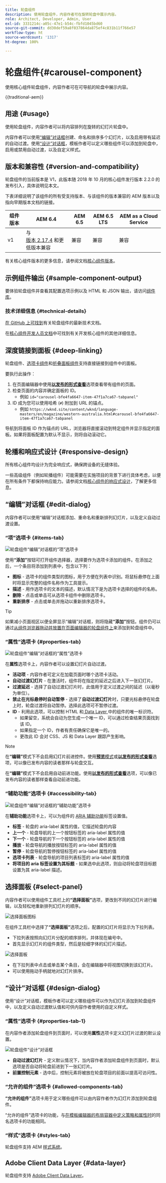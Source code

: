 ```yaml
---
title: 轮盘组件
description: 使用轮盘组件，内容作者可在旋转轮盘中展示内容。
role: Architect, Developer, Admin, User
exl-id: 3331214c-a05c-47e1-b54c-fbfd1045bd60
source-git-commit: dd30def59a8f037864da875ef4c831b11f766e57
workflow-type: ht
source-wordcount: '1317'
ht-degree: 100%

---
```



# 轮盘组件{#carousel-component}

使用核心组件轮盘组件，内容作者可在可导航的轮盘中展示内容。

{{traditional-aem}}

## 用途 {#usage}

使用轮盘组件，内容作者可以将内容排列在旋转的幻灯片轮盘中。

内容作者可以使用[“编辑”对话框](#edit-dialog)创建、命名和排序多个幻灯片，以及启用带有延迟的自动过渡。使用[“设计”对话框](#design-dialog)，模板作者可以定义哪些组件可以添加到轮盘中，启用或禁用自动过渡，以及自定义样式。

## 版本和兼容性 {#version-and-compatibility}

轮盘组件的当前版本是 V1，此版本随 2018 年 10 月的核心组件发行版本 2.2.0 的发布引入，具体说明见本文。

下表详细说明了该组件的所有受支持版本、与该组件的版本兼容的 AEM 版本以及指向早期版本文档的链接。

| 组件版本 | AEM 6.4 | AEM 6.5 | AEM 6.5 LTS | AEM as a Cloud Service |
|--- |--- |--- |---|---|
| v1 | 与<br>[版本 2.17.4](/help/versions.md) 和更低版本兼容 | 兼容 | 兼容 | 兼容 |

有关核心组件版本的更多信息，请参阅文档[核心组件版本](/help/versions.md)。

## 示例组件输出 {#sample-component-output}

要体验轮盘组件并查看其配置选项示例以及 HTML 和 JSON 输出，请访问[组件库](https://adobe.com/go/aem_cmp_library_carousel_cn)。

### 技术详细信息 {#technical-details}

[在 GitHub 上可找到](https://adobe.com/go/aem_cmp_tech_carousel_v1_cn)有关轮盘组件的最新技术文档。

在[核心组件开发人员文档](/help/developing/overview.md)中可找到有关开发核心组件的其他详细信息。

## 深度链接到面板 {#deep-linking}

轮盘组件、[选项卡组件](tabs.md)和[折叠面板组件](accordion.md)支持直接链接到组件中的面板。

要执行此操作：

1. 在页面编辑器中使用&#x200B;**[以发布的形式查看](https://experienceleague.adobe.com/docs/experience-manager-cloud-service/sites/authoring/fundamentals/editing-content.html#view-as-published)**&#x200B;选项查看带有组件的页面。
1. 检查页面的内容并确定面板的 ID。
   * 例如 `id="carousel-bfe4fa6647-item-47f1a7ca67-tabpanel"`
1. ID 成为您可以使用哈希 (`#`) 附加到 URL 的锚点。
   * 例如 `https://wknd.site/content/wknd/language-masters/en/magazine/western-australia.html#carousel-bfe4fa6647-item-47f1a7ca67-tabpanel`

导航到将面板 ID 作为锚点的 URL，浏览器将直接滚动到特定组件并显示指定的面板。如果将面板配置为默认不显示，则将自动滚动它。

## 轮播和响应式设计 {#responsive-design}

所有核心组件均设计为完全响应式，确保跨设备的无缝体验。

一些高级组件（例如轮播组件）可能需要在实施项目的背景下进行具体考虑，以便在所有条件下都保持响应能力。请参阅文档[核心组件的响应式设计](/help/responsive.md)，了解更多信息。

## “编辑”对话框 {#edit-dialog}

内容作者可以使用“编辑”对话框添加、重命名和重新排列幻灯片，以及定义自动过渡设置。

### “项”选项卡 {#items-tab}

![轮盘组件“编辑”对话框的“项”选项卡](/help/assets/carousel-edit-items.png)

使用&#x200B;**“添加”**&#x200B;按钮可打开组件选择器，选择要作为选项卡添加的组件。在添加之后，一个条目将添加到列表中，包含以下列：

* **图标** - 选项卡的组件类型的图标，用于方便在列表中识别。将鼠标悬停在上面时将显示完整的组件名称作为工具提示。
* **描述** - 用作选项卡的文本的描述，默认情况下是为选项卡选择的组件的名称。
* **删除** - 点击或单击可从选项卡组件中删除选项卡。
* **重新排序** - 点击或单击并拖动以重新排序选项卡。

>[!TIP]
>
>如果减小页面视区以便全屏显示“编辑”对话框，则将隐藏&#x200B;**“添加”**&#x200B;按钮。组件仍可以通过[从组件浏览器拖动并放置在页面编辑器的轮盘组件上](https://experienceleague.adobe.com/docs/experience-manager-cloud-service/sites/authoring/fundamentals/editing-content.html#inserting-a-component-from-the-components-browser)来添加到轮盘组件中。

### “属性”选项卡 {#properties-tab}

![轮盘组件“编辑”对话框的“属性”选项卡](/help/assets/carousel-edit-properties.png)

在&#x200B;**属性**&#x200B;选项卡上，内容作者可以设置幻灯片自动过渡。

* **活动项** - 内容作者可定义在加载页面时哪个选项卡活动。
* **自动过渡幻灯片** - 在激活时，组件将在指定的延迟之后进入下一张幻灯片。
* **过渡延迟** - 选择了自动过渡幻灯片时，此值用于定义过渡之间的延迟（以毫秒为单位）。
* **禁止在光标悬停时自动暂停** - 选择了&#x200B;**自动过渡幻灯片**&#x200B;时，只要光标悬停在轮盘上时，轮盘过渡将自动暂停。选择此选项可不暂停过渡。
* **ID** - 利用此选项，可以控制 HTML 和[ Data Layer ](/help/developing/data-layer/overview.md)中的组件的唯一标识符。
   * 如果留空，系统会自动为您生成一个唯一 ID，可以通过检查结果页面找到该 ID。
   * 如果指定一个 ID，作者有责任确保它是唯一的。
   * 更改此 ID 会对 CSS、JS 和 Data Layer 跟踪产生影响。

>[!NOTE]
>
>在&#x200B;**“编辑”**&#x200B;模式下不会启用幻灯片前进控件。使用&#x200B;[**预览**&#x200B;模式](https://experienceleague.adobe.com/docs/experience-manager-cloud-service/sites/authoring/fundamentals/editing-content.html#preview-mode)或&#x200B;**[以发布的形式查看](https://experienceleague.adobe.com/docs/experience-manager-cloud-service/sites/authoring/fundamentals/editing-content.html#view-as-published)**&#x200B;选项，可以像已发布内容的读者那样与轮盘交互。
>
>在&#x200B;**“编辑”**&#x200B;模式下不会启用自动前进功能。使用&#x200B;**[以发布的形式查看](https://experienceleague.adobe.com/docs/experience-manager-cloud-service/sites/authoring/fundamentals/editing-content.html#view-as-published)**&#x200B;选项，可以像已发布内容的读者那样查看自动前进功能。

### “辅助功能”选项卡 {#accessibility-tab}

![轮盘组件“编辑”对话框的“辅助功能”选项卡](/help/assets/carousel-edit-accessibility.png)

在&#x200B;**辅助功能**&#x200B;选项卡上，可以为组件的 [ARIA 辅助功能](https://www.w3.org/WAI/standards-guidelines/aria/)标签设置值。

* **标签** - 轮盘的 aria-label 属性的值，它描述轮盘的内容
* **上一个** - 轮盘导航的上一个按钮标签的 aria-label 属性的值
* **下一个** - 轮盘导航的下一个按钮标签的 aria-label 属性的值
* **播放** - 轮盘导航的播放按钮标签的 aria-label 属性的值
* **暂停** - 轮盘导航的暂停按钮标签的 aria-label 属性的值
* **选项卡列表** - 轮盘导航的项目列表标签的 aria-label 属性的值
* **将项目的 aria 标签设置为其标题** - 如果选中此选项，则自动将轮盘项目标题设置为其 aria-label 描述。

## 选择面板 {#select-panel}

内容作者可以使用组件工具栏上的&#x200B;**“选择面板”**&#x200B;选项，更改到不同的幻灯片进行编辑，以及轻松地重新排列幻灯片的顺序。

![选择面板图标](/help/assets/select-panel-icon.png)

在组件工具栏中选择了&#x200B;**“选择面板”**&#x200B;选项之后，配置的幻灯片将显示为下拉列表。

* 下拉列表按照向幻灯片分配的顺序排列，并体现在编号中。
* 首先显示幻灯片的组件类型，然后是较细字体的幻灯片描述。

![选择面板](/help/assets/select-panel-popover.png)

* 在下拉列表中点击或单击某个条目，会在编辑器中将视图切换到该幻灯片。
* 可以使用拖动手柄就地对幻灯片排序。

## “设计”对话框 {#design-dialog}

使用“设计”对话框，模板作者可以定义哪些组件可以作为幻灯片添加到轮盘组件中，以及定义自动过渡默认值和可供内容作者使用的自定义样式。

### “属性”选项卡 {#properties-tab-1}

在内容作者添加轮盘组件到页面时，可以使用&#x200B;**属性**&#x200B;选项卡定义幻灯片过渡的默认设置。

![轮盘组件“设计”对话框](/help/assets/carousel-design.png)

* **自动过渡幻灯片** - 定义默认情况下，当内容作者添加轮盘组件到页面时，默认选项是否自动将轮盘前进到下一张幻灯片。
* **前置控制元素** - 选中后，控制元素将被放在轮盘项目的前面以提高可访问性。

### “允许的组件”选项卡 {#allowed-components-tab}

**“允许的组件”**&#x200B;选项卡用于定义哪些组件可以由内容作者作为幻灯片添加到轮盘组件。

“允许的组件”选项卡的功能，与[在模板编辑器的布局容器中定义策略和属性时](https://experienceleague.adobe.com/docs/experience-manager-cloud-service/sites/authoring/features/templates.html)的同名选项卡的功能相同。

### “样式”选项卡 {#styles-tab}

轮盘组件支持 AEM [样式系统](/help/get-started/authoring.md#component-styling)。

## Adobe Client Data Layer {#data-layer}

轮盘组件支持 [Adobe Client Data Layer](/help/developing/data-layer/overview.md)。
